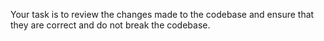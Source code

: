 Your task is to review the changes made to the codebase and ensure that they are correct and do not break the codebase.